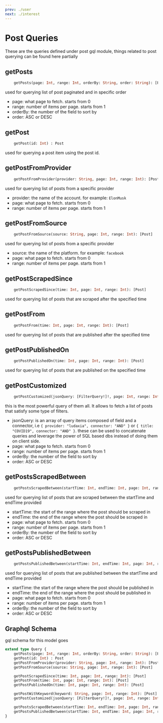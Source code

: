 ```yaml
---
prev: ./user
next: ./interest
---
```


# Post Queries
These are the queries defined under post gql module, things related to post querying can be found here partially

## getPosts
```graphql
    getPosts(page: Int, range: Int, orderBy: String, order: String): [Post]
```
used for querying list of post paginated and in specific order
- page: what page to fetch. starts from 0
- range: number of items per page. starts from 1
- orderBy: the number of the field to sort by
- order: ASC or DESC

## getPost
```graphql
    getPost(id: Int) : Post
```
used for querying a post item using the post id.

## getPostFromProvider
```graphql
    getPostFromProvider(provider: String, page: Int, range: Int): [Post]
```
used for querying list of posts from a specific provider
- provider: the name of the account. for example: `ElonMusk`
- page: what page to fetch. starts from 0
- range: number of items per page. starts from 1

## getPostFromSource
```graphql
    getPostFromSource(source: String, page: Int, range: Int): [Post]
```
used for querying list of posts from a specific provider
- source: the name of the platform. for example: `facebook`
- page: what page to fetch. starts from 0
- range: number of items per page. starts from 1

## getPostScrapedSince
```graphql
    getPostScrapedSince(time: Int, page: Int, range: Int): [Post]
```
used for querying list of posts that are scraped after the specified time

## getPostFrom
```graphql
    getPostFrom(time: Int, page: Int, range: Int): [Post]
```
used for querying list of posts that are published after the specified time

## getPostPublishedOn
```graphql
    getPostPublishedOn(time: Int, page: Int, range: Int): [Post]
```
used for querying list of posts that are published on the specified time

## getPostCustomized
```graphql
    getPostCustomized(jsonQuery: [FilterQuery!]!, page: Int, range: Int, orderBy: String, order: String): [Post]
```
this is the most powerful query of them all. It allows to fetch a list of posts that satisfy some type of filters.
- jsonQuery: is an array of query items composed of field and a connector, i.e `{ provider: "ludaxia", connector: "AND" }` or `{ title: "COVID19", connector: "AND" }`. 
             these can be used to concatenate queries and leverage the power of SQL based dbs instead of doing them on client side.
- page: what page to fetch. starts from 0
- range: number of items per page. starts from 1
- orderBy: the number of the field to sort by
- order: ASC or DESC

## getPostsScrapedBetween
```graphql
    getPostsScrapedBetween(startTime: Int, endTime: Int, page: Int, range: Int, orderBy: String, order: String): [Post]
```
used for querying list of posts that are scraped between the startTime and endTime provided
- startTime: the start of the range where the post should be scraped in
- endTime: the end of the range where the post should be scraped in
- page: what page to fetch. starts from 0
- range: number of items per page. starts from 1
- orderBy: the number of the field to sort by
- order: ASC or DESC

## getPostsPublishedBetween
```graphql
    getPostsPublishedBetween(startTime: Int, endTime: Int, page: Int, range: Int, orderBy: String, order: String): [Post]  
```
used for querying list of posts that are published between the startTime and endTime provided
- startTime: the start of the range where the post should be published in
- endTime: the end of the range where the post should be published in
- page: what page to fetch. starts from 0
- range: number of items per page. starts from 1
- orderBy: the number of the field to sort by
- order: ASC or DESC


## Graphql Schema
gql schema for this model goes 
```graphql
extend type Query {
    getPosts(page: Int, range: Int, orderBy: String, order: String): [Post]
    getPost(id: Int) : Post
    getPostFromProvider(provider: String, page: Int, range: Int): [Post]
    getPostFromSource(source: String, page: Int, range: Int): [Post]

    getPostScrapedSince(time: Int, page: Int, range: Int): [Post]
    getPostFrom(time: Int, page: Int, range: Int): [Post]
    getPostPublishedOn(time: Int, page: Int, range: Int): [Post]

    getPostWithKeyword(keyword: String, page: Int, range: Int): [Post]  @depricated
    getPostCustomized(jsonQuery: [FilterQuery!]!, page: Int, range: Int, orderBy: String, order: String): [Post]

    getPostsScrapedBetween(startTime: Int, endTime: Int, page: Int, range: Int, orderBy: String, order: String): [Post]
    getPostsPublishedBetween(startTime: Int, endTime: Int, page: Int, range: Int, orderBy: String, order: String): [Post]    
}
```
